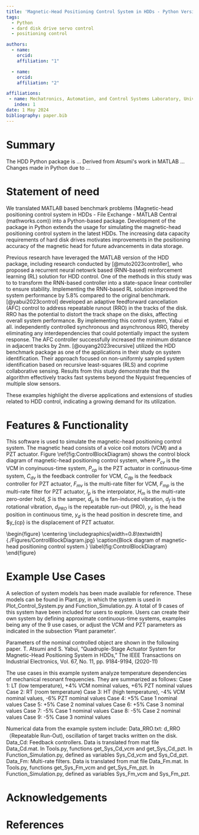 ```yaml
---
title: 'Magnetic-Head Positioning Control System in HDDs - Python Version'
tags:
  - Python
  - dard disk drive servo control
  - positioning control

authors:
  - name: 
    orcid: 
    affiliation: "1"

  - name: 
    orcid: 
    affiliation: "2"

affiliations:
 - name: Mechatronics, Automation, and Control Systems Laboratory, University of Washington, Seattle, USA
   index: 1
date: 1 May 2024
bibliography: paper.bib
---
```


# Summary
The HDD Python package is ...
Derived from Atsumi's work in MATLAB ...
Changes made in Python due to ...



# Statement of need
We translated MATLAB based benchmark problems (Magnetic-head positioning control system in HDDs - File Exchange - MATLAB Central (mathworks.com)) into a Python-based package. Development of the package in Python extends the usage for simulating the magnetic-head positioning control system in the latest HDDs. The increasing data capacity requirements of hard disk drives motivates improvements in the positioning accuracy of the magnetic head for future advancements in data storage.

Previous research have leveraged the MATLAB version of the HDD package, including research conducted by  [@muto2023controller], who proposed a recurrent neural netowrk based (RNN-based) reinforcement learning (RL) solution for HDD control. One of the methods in this study was to to transform the RNN-based controller into a state-space linear controller to ensure stability. Implementing the RNN-based RL solution improved the system performance by 5.8% compared to the original benchmark. [@yabui2023control] developed an adaptive feedforward cancellation (AFC) control to address repeatable runout (RRO) in the tracks of the disk. RRO has the potential to distort the track shape on the disks, affecting overall system performance. By implementing this control system, Yabui et all. independently controlled synchronous and asynchronous RRO, thereby eliminating any interdependencies that could potentially impact the system response. The AFC controller successfully increased the minimum distance in adjacent tracks by 2nm. [@ouyang2023recursive] utilized the HDD benchmark package as one of the applications in their study on system identification. Their approach focused on non-uniformly sampled system identification based on recursive least-squares (RLS) and coprime collaborative sensing. Results from this study demonstrate that the algorithm effectively tracks fast systems beyond the Nyquist frequencies of multiple slow sensors. 

These examples highlight the diverse applications and extensions of studies related to HDD control, indicating a growing demand for its utilization.

# Features & Functionality
This software is used to simulate the magnetic-head positioning control system.  The magnetic head consists of a voice coil motors (VCM) and a PZT actuator. Figure \ref{fig:ControlBlockDiagram} shows the control block diagram of magnetic-head positioning control system, where $P_{cv}$ is the VCM in conyinuous-time system, $P_{cp}$ is the PZT actuator in continuous-time system, $C_{dv}$ is the feedback controller for VCM, $C_{dp}$ is the feedback controller for PZT actuator, $F_{mv}$ is the multi-rate filter for VCM, $F_{mp}$ is the multi-rate filter for PZT actuator, $I_p$ is the interpolator, $H_m$ is the multi-rate zero-order hold, $S$ is the samper, $d_p$ is the fan-induced vibration, $d_f$ is the rotational vibration, $d_{PRO}$ is the repeatable run-out (PRO), $y_c$ is the head position in continuous time, $y_d$ is the head position in descrete time, and $y_{cp} is the displacement of PZT actuator.  

\begin{figure}
\centering
\includegraphics[width=0.8\textwidth]{./Figures/ControlBlockDiagram.jpg}
\caption{Block diagram of magnetic-head positioning control system.}
\label{fig:ControlBlockDiagram}
\end{figure}


# Example Use Cases
A selection of system models has been made available for reference. These models can be found in Plant.py, in which the system is used in Plot_Control_System.py and Function_Simulation.py. A total of 9 cases of this system have been included for users to explore. Users can create their own system by defining approximate continuous-time systems, examples being any of the 9 use cases, or adjust the VCM and PZT parameters as indicated in the subsection ‘Plant parameter’.

Parameters of the nominal controlled object are shown in the following paper.
T. Atsumi and S. Yabui, “Quadruple-Stage Actuator System for Magnetic-Head Positioning System in HDDs,”
The IEEE Transactions on Industrial Electronics, Vol. 67, No. 11, pp. 9184-9194, (2020-11)

The use cases in this example system analyze temperature dependencies of mechanical resonant frequencies. They are summarized as follows:
Case 1: LT (low temperature), +4% VCM nominal values, +6% PZT nominal values
Case 2: RT (room temperature)
Case 3: HT (high temperature), -4% VCM nominal values, -6% PZT nominal values
Case 4: +5% Case 1 nominal values
Case 5: +5% Case 2 nominal values
Case 6: +5% Case 3 nominal values
Case 7: -5% Case 1 nominal values
Case 8: -5% Case 2 nominal values
Case 9: -5% Case 3 nominal values

Numerical data from the example system include: 
Data_RRO.txt: d_RRO（Repeatable Run-Out), oscillation of target tracks written on the disk.
Data_Cd: Feedback controllers. Data is translated from mat file Data_Cd.mat. 
In Tools.py, functions get_Sys_Cd_vcm and get_Sys_Cd_pzt.
In Function_Simulation.py, defined as variables Sys_Cd_vcm and Sys_Cd_pzt.
Data_Fm: Multi-rate filters. Data is translated from mat file Data_Fm.mat. 
In Tools.py, functions get_Sys_Fm_vcm and get_Sys_Fm_pzt.
In Function_Simulation.py, defined as variables Sys_Fm_vcm and Sys_Fm_pzt.

# Acknowledgements


# References
